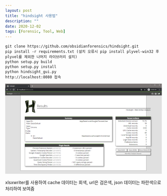 ```yaml
---
layout: post
title: "hindsight 사용법"
description: ""
date: 2020-12-02
tags: [Forensic, Tool, Web]
---
```


```
git clone https://github.com/obsidianforensics/hindsight.git
pip install -r requirements.txt (설치 오류시 pip install plyvel-win32 후 plyvel를 제외한 나머지 라이브러리 설치)
python setup.py build
python setup.py install
python hindsight_gui.py
http://localhost:8080 접속
```

![hindsight](/assets/images/hindsight/0.png)
    
xlsxwriter를 사용하여 cache 데이터는 회색, url은 검은색, json 데이터는 파란색으로 처리하여 보여줌